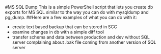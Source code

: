 #MS SQL Dump
This is a simple PowerShell script that lets you create db exports for MS SQL similar to the way you can do with mysqldump and pg_dump.
##Here are a few examples of what you can do with it:
- create text based backup that can be stored in SCC
- examine changes in db with a simple diff tool
- transfer schema and data between production and dev without SQL server complaining about .bak file coming from another version of SQL server
